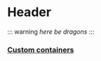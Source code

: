 <!-- TITLE: Index -->
<!-- SUBTITLE: A quick summary of Index -->

# Header
::: warning
*here be dragons*
:::

### [Custom containers](https://github.com/markdown-it/markdown-it-container)